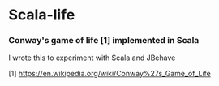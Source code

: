 # Scala-life

### Conway's game of life [1] implemented in Scala

I wrote this to experiment with Scala and JBehave

[1] https://en.wikipedia.org/wiki/Conway%27s_Game_of_Life
